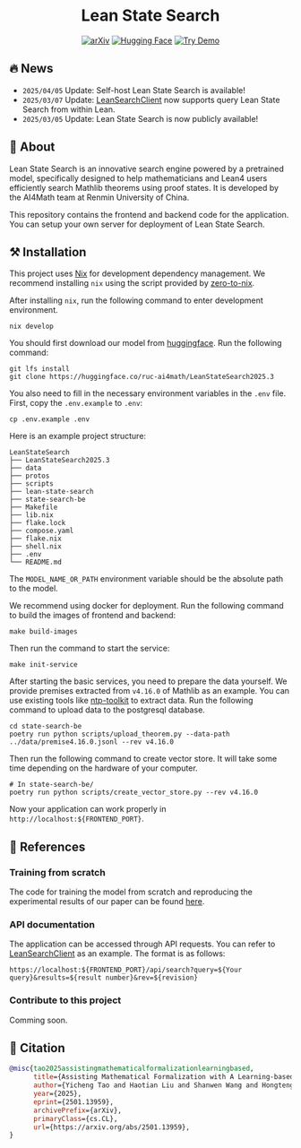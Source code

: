 <div align=center>

# Lean State Search
[![arXiv](https://img.shields.io/badge/arXiv-2501.13959-b31b1b?style=flat&logo=arxiv)](https://arxiv.org/abs/2501.13959)
[![Hugging Face](https://img.shields.io/badge/Hugging%20Face-Model-orange?style=flat&logo=huggingface)](https://huggingface.co/ruc-ai4math/LeanStateSearch2025.3)
[![Try Demo](https://img.shields.io/badge/Try%20Demo-Online-orange?style=flat&logo=render)](https://premise-search.com)


</div>

## 🔥 News
* `2025/04/05` Update: Self-host Lean State Search is available!
* `2025/03/07` Update: [LeanSearchClient](https://github.com/leanprover-community/LeanSearchClient) now supports query Lean State Search from within Lean.
* `2025/03/05` Update: Lean State Search is now publicly available!




## 🧩 About

Lean State Search is an innovative search engine powered by a pretrained model, specifically designed to help mathematicians and Lean4 users efficiently search Mathlib theorems using proof states. It is developed by the AI4Math team at Renmin University of China.

This repository contains the frontend and backend code for the application. You can setup your own server for deployment of Lean State Search.

## ⚒️ Installation

This project uses [Nix](https://nixos.org/) for development dependency management. We recommend installing `nix` using the script provided by [zero-to-nix](https://zero-to-nix.com/start/install/).

After installing `nix`, run the following command to enter development environment.

```shell
nix develop
```

You should first download our model from [huggingface](https://huggingface.co/ruc-ai4math/LeanStateSearch2025.3). Run the following command:

```shell
git lfs install
git clone https://huggingface.co/ruc-ai4math/LeanStateSearch2025.3
```

You also need to fill in the necessary environment variables in the `.env` file. First, copy the `.env.example` to `.env`:

```shell
cp .env.example .env
```

Here is an example project structure:
```
LeanStateSearch
├── LeanStateSearch2025.3
├── data
├── protos
├── scripts
├── lean-state-search
├── state-search-be
├── Makefile
├── lib.nix
├── flake.lock
├── compose.yaml
├── flake.nix
├── shell.nix
├── .env
└── README.md
```

The `MODEL_NAME_OR_PATH` environment variable should be the absolute path to the model.

We recommend using docker for deployment. Run the following command to build the images of frontend and backend:

```shell
make build-images
```

Then run the command to start the service:

```shell
make init-service
```

After starting the basic services, you need to prepare the data yourself. We provide premises extracted from `v4.16.0` of Mathlib as an example. You can use existing tools like [ntp-toolkit](https://github.com/cmu-l3/ntp-toolkit) to extract data. Run the following command to upload data to the postgresql database.

```shell
cd state-search-be
poetry run python scripts/upload_theorem.py --data-path ../data/premise4.16.0.jsonl --rev v4.16.0
```

Then run the following command to create vector store. It will take some time depending on the hardware of your computer.

```shell
# In state-search-be/
poetry run python scripts/create_vector_store.py --rev v4.16.0
```

Now your application can work properly in `http://localhost:${FRONTEND_PORT}`.

## 📖 References

### Training from scratch

The code for training the model from scratch and reproducing the experimental results of our paper can be found [here](https://github.com/ruc-ai4math/Premise-Retrieval).

### API documentation

The application can be accessed through API requests. You can refer to [LeanSearchClient](https://github.com/leanprover-community/LeanSearchClient) as an example. The format is as follows:

```
https://localhost:${FRONTEND_PORT}/api/search?query=${Your query}&results=${result number}&rev=${revision}
```

### Contribute to this project

Comming soon.

## 📌 Citation

```bibtex
@misc{tao2025assistingmathematicalformalizationlearningbased,
      title={Assisting Mathematical Formalization with A Learning-based Premise Retriever},
      author={Yicheng Tao and Haotian Liu and Shanwen Wang and Hongteng Xu},
      year={2025},
      eprint={2501.13959},
      archivePrefix={arXiv},
      primaryClass={cs.CL},
      url={https://arxiv.org/abs/2501.13959},
}
```
